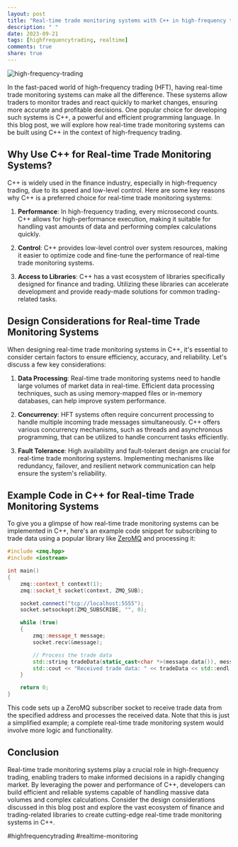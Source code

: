 ```yaml
---
layout: post
title: "Real-time trade monitoring systems with C++ in high-frequency trading"
description: " "
date: 2023-09-21
tags: [highfrequencytrading, realtime]
comments: true
share: true
---
```


![high-frequency-trading](https://example.com/high-frequency-trading.png)

In the fast-paced world of high-frequency trading (HFT), having real-time trade monitoring systems can make all the difference. These systems allow traders to monitor trades and react quickly to market changes, ensuring more accurate and profitable decisions. One popular choice for developing such systems is C++, a powerful and efficient programming language. In this blog post, we will explore how real-time trade monitoring systems can be built using C++ in the context of high-frequency trading.

## Why Use C++ for Real-time Trade Monitoring Systems?

C++ is widely used in the finance industry, especially in high-frequency trading, due to its speed and low-level control. Here are some key reasons why C++ is a preferred choice for real-time trade monitoring systems:

1. **Performance**: In high-frequency trading, every microsecond counts. C++ allows for high-performance execution, making it suitable for handling vast amounts of data and performing complex calculations quickly.

2. **Control**: C++ provides low-level control over system resources, making it easier to optimize code and fine-tune the performance of real-time trade monitoring systems.

3. **Access to Libraries**: C++ has a vast ecosystem of libraries specifically designed for finance and trading. Utilizing these libraries can accelerate development and provide ready-made solutions for common trading-related tasks.

## Design Considerations for Real-time Trade Monitoring Systems

When designing real-time trade monitoring systems in C++, it's essential to consider certain factors to ensure efficiency, accuracy, and reliability. Let's discuss a few key considerations:

1. **Data Processing**: Real-time trade monitoring systems need to handle large volumes of market data in real-time. Efficient data processing techniques, such as using memory-mapped files or in-memory databases, can help improve system performance.

2. **Concurrency**: HFT systems often require concurrent processing to handle multiple incoming trade messages simultaneously. C++ offers various concurrency mechanisms, such as threads and asynchronous programming, that can be utilized to handle concurrent tasks efficiently.

3. **Fault Tolerance**: High availability and fault-tolerant design are crucial for real-time trade monitoring systems. Implementing mechanisms like redundancy, failover, and resilient network communication can help ensure the system's reliability.

## Example Code in C++ for Real-time Trade Monitoring Systems

To give you a glimpse of how real-time trade monitoring systems can be implemented in C++, here's an example code snippet for subscribing to trade data using a popular library like [ZeroMQ](https://zeromq.org/) and processing it:

```cpp
#include <zmq.hpp>
#include <iostream>

int main()
{
    zmq::context_t context(1);
    zmq::socket_t socket(context, ZMQ_SUB);

    socket.connect("tcp://localhost:5555");
    socket.setsockopt(ZMQ_SUBSCRIBE, "", 0);

    while (true)
    {
        zmq::message_t message;
        socket.recv(&message);

        // Process the trade data
        std::string tradeData(static_cast<char *>(message.data()), message.size());
        std::cout << "Received trade data: " << tradeData << std::endl;
    }

    return 0;
}
```

This code sets up a ZeroMQ subscriber socket to receive trade data from the specified address and processes the received data. Note that this is just a simplified example; a complete real-time trade monitoring system would involve more logic and functionality.

## Conclusion

Real-time trade monitoring systems play a crucial role in high-frequency trading, enabling traders to make informed decisions in a rapidly changing market. By leveraging the power and performance of C++, developers can build efficient and reliable systems capable of handling massive data volumes and complex calculations. Consider the design considerations discussed in this blog post and explore the vast ecosystem of finance and trading-related libraries to create cutting-edge real-time trade monitoring systems in C++.

\#highfrequencytrading #realtime-monitoring